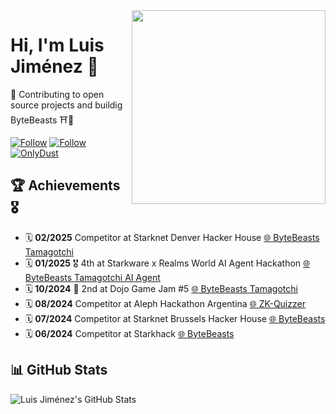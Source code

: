 <img align='right' src="https://media3.giphy.com/media/v1.Y2lkPTc5MGI3NjExc2V6cHR4ZHVkZTJqMWlmYzBmMWcwZml1c293eXlrcnNpdmE2czV4dCZlcD12MV9pbnRlcm5hbF9naWZfYnlfaWQmY3Q9Zw/GRSnxyhJnPsaQy9YLn/giphy.webp" width="310" >

<h1>Hi, I'm Luis Jiménez 👋</h1>

🚀 Contributing to open source projects and buildig ByteBeasts ⛩️🐉

[![Follow](https://img.shields.io/github/followers/jimenezz22?label=Follow&style=social)](https://github.com/jimenezz22)
[![Follow](https://img.shields.io/twitter/follow/devJimenezz22?label=Follow&style=social)](https://x.com/devJimenezz22)  
[![OnlyDust](https://img.shields.io/badge/OnlyDust-Profile-blue?style=flat&logo=onlydust)](https://app.onlydust.com/u/jimenezz22)


## 🏆 Achievements 🎖️
- 🗓️ **02/2025** Competitor at Starknet Denver Hacker House [🌐 ByteBeasts Tamagotchi](https://github.com/ByteBuildersLabs/BabyBeastsv2)
- 🗓️ **01/2025** 🎖️ 4th at Starkware x Realms World AI Agent Hackathon [🌐 ByteBeasts Tamagotchi AI Agent](https://github.com/ByteBuildersLabs/BabyBeastsv2)
- 🗓️ **10/2024** 🥈 2nd at Dojo Game Jam #5 [🌐 ByteBeasts Tamagotchi](https://github.com/ByteBuildersLabs/BabyBeastsv2)
- 🗓️ **08/2024** Competitor at Aleph Hackathon Argentina [🌐 ZK-Quizzer](https://github.com/jimenezz22/Aleph-Hackathon-ZKQuizzer)
- 🗓️ **07/2024** Competitor at Starknet Brussels Hacker House [🌐 ByteBeasts](https://github.com/ByteBuildersLabs/ByteBeastsFrontend)
- 🗓️ **06/2024** Competitor at Starkhack [🌐 ByteBeasts](https://ethglobal.com/showcase/bytebeasts-kf97c)


## 📊 GitHub Stats
![Luis Jiménez's GitHub Stats](https://github-readme-stats.vercel.app/api?username=jimenezz22&show_icons=true&theme=radical)
